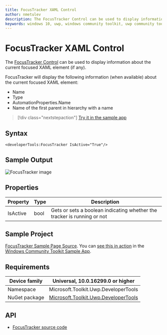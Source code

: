 ```yaml
---
title: FocusTracker XAML Control 
author: nmetulev
description: The FocusTracker Control can be used to display information about the current focused XAML element (if any).
keywords: windows 10, uwp, windows community toolkit, uwp community toolkit, uwp toolkit, FocusTracker, XAML Control, xaml 
---
```


# FocusTracker XAML Control

The [FocusTracker Control](https://docs.microsoft.com/dotnet/api/microsoft.toolkit.uwp.developertools.focustracker) can be used to display information about the current focused XAML element (if any).

FocusTracker will display the following information (when available) about the current focused XAML element:
- Name
- Type
- AutomationProperties.Name
- Name of the first parent in hierarchy with a name

> [!div class="nextstepaction"]
> [Try it in the sample app](uwpct://Controls?sample=FocusTracker)

## Syntax

```xaml
<developerTools:FocusTracker IsActive="True"/>
```

## Sample Output

![FocusTracker image](../resources/images/DeveloperTools/FocusTracker.jpg)

## Properties

| Property | Type | Description |
| -- | -- | -- |
| IsActive | bool | Gets or sets a boolean indicating whether the tracker is running or not |

## Sample Project

[FocusTracker Sample Page Source](https://github.com/Microsoft/WindowsCommunityToolkit//tree/master/Microsoft.Toolkit.Uwp.SampleApp/SamplePages/FocusTracker). You can [see this in action](uwpct://Controls?sample=FocusTracker) in the [Windows Community Toolkit Sample App](http://aka.ms/uwptoolkitapp).

## Requirements

| Device family | Universal, 10.0.16299.0 or higher |
| --- | --- |
| Namespace | Microsoft.Toolkit.Uwp.DeveloperTools |
| NuGet package | [Microsoft.Toolkit.Uwp.DeveloperTools](https://www.nuget.org/packages/Microsoft.Toolkit.Uwp.DeveloperTools/) |

## API

* [FocusTracker source code](https://github.com/Microsoft/WindowsCommunityToolkit//tree/master/Microsoft.Toolkit.Uwp.DeveloperTools/FocusTracker)
